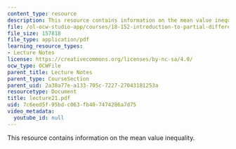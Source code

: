 ```yaml
---
content_type: resource
description: This resource contains information on the mean value inequality.
file: /ol-ocw-studio-app/courses/18-152-introduction-to-partial-differential-equations-fall-2005/7c6eed5f95bdc063fb407474286a7d75_lecture21.pdf
file_size: 157818
file_type: application/pdf
learning_resource_types:
- Lecture Notes
license: https://creativecommons.org/licenses/by-nc-sa/4.0/
ocw_type: OCWFile
parent_title: Lecture Notes
parent_type: CourseSection
parent_uid: 2a38a77e-a133-705c-7227-27043181253a
resourcetype: Document
title: lecture21.pdf
uid: 7c6eed5f-95bd-c063-fb40-7474286a7d75
video_metadata:
  youtube_id: null
---
```

This resource contains information on the mean value inequality.